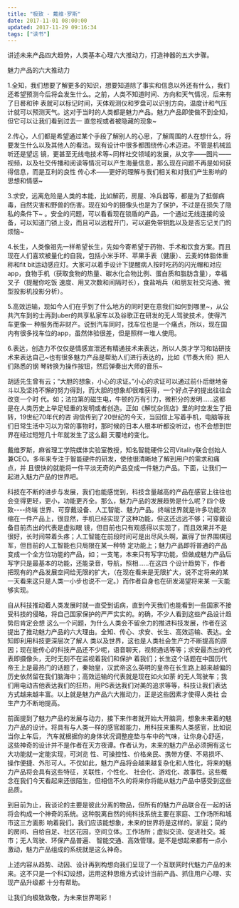 ```yaml
---
title: "极致 - 戴维·罗斯"
date: 2017-11-01 08:00:00
updated: 2017-11-29 09:16:34
tags: ["读书"]
---
```

讲述未来产品四大趋势，人类基本心理六大推动力，打造神器的五大步骤。
  
  
魅力产品的六大推动力
  
1.全知，我们想要了解更多的知识，想要知道除了事实和信息以外还有什么，我们还希望预测今后将会发生什么。之前，人类不知道时间、方向和天气情况，后来有了日晷和钟
表就可以标记时间，天体观测仪和罗盘可以识别方向，温度计和气压计就可以预测天气。这对于当时的人类都是魅力产品。魅力产品即使做不到全知，但它可以让我们看到过去一
直忽视或者被隐藏的现象~
  
2.传心，人们都是希望通过某个手段了解别人的心思，了解周围的人在想什么，将要发生什么以及其他人的看法。现有设计中很多都围绕传心术迈进。不管是机械监听还是望远
镜，更甚至无线电技术等~同样社交领域的发展，从文字——图片——视频，以及社交传播和阅读等情况可以产生海量信息，那么现在问题不再是如何获得信息，而是互利的良性
传心术——更好的理解与我们相关和对我们产生影响的思想和情感~
  
3.求安，远离危险是人类的本能，比如解药，房屋、冷兵器等，都是为了抵御病毒，自然灾害和野兽的伤害。现在如今的摄像头也是为了保护，不过是在损失了隐私的条件下~
。安全的问题，可以看看现在锁盾的产品，一个通过无线连接的设备，可以知道门锁上没，而且可以远程开门，可以避免带钥匙以及是否忘记关门的烦恼~
  
4.长生，人类像祖先一样希望长生，先如今寄希望于药物、手术和饮食方案。而且现在人们喜欢被量化的自我，包括小米手环、苹果手表（健康）、云麦的体脂体重称和fit
bit运动感应灯。大家可以着手设计下提醒病人按时吃药的闪光帽和对应app，食物手机（获取食物的热量、碳水化合物比例、蛋白质和脂肪含量），幸福叉子（提醒你吃饭
速度、用叉次数和间隔时长），食盐哨兵（和朋友社交沟通、微型投影机投影分析）。
  
5.高效运输，现如今人们在乎到了什么地方的同时更在意我们如何到哪里~，从公共汽车到的士再到uber的共享私家车以及谷歌正在研发的无人驾驶技术，使得汽车更像一
种服务而非财产。说到汽车同时，找车位也是一个痛点，所以，现在国内有很多找车位的app，虽然体验很差，但是照样一堆人使用。
  
6.表达，创造力不仅仅是情感宣泄还有精通技术来表达，所以人类才学习和钻研技术来表达自己~也有很多魅力产品是帮助人们进行表达的，比如《节奏大师》把人们熟悉的钢
琴转换为操作按钮，然后弹奏出大师的音乐~
  
  
胡适先生曾有云；“大胆的想象，小心的求证。”小心的求证可以通过前仆后继地奋斗以及坚持不懈的努力得到，而大胆的想象却很难获得，一个好点子的提出往往会改变一个时
代。如；法拉第的磁生电，牛顿的万有引力，微积分的发明……这都是在人类历史上举足轻重的发明或者创造。正如《解忧杂货店》里的时空发生了扭转，19世纪70年代的咨
询信传到了20世纪的今天，当回信上写着手机，电脑等我们日常生活中习以为常的事物时，那时候的日本人根本听都没听过，也不会想到世界在经过短短几十年就发生了这么翻
天覆地的变化。  
  
戴维罗斯，麻省理工学院媒体实验室教授，知名智能硬件公司Vitality联合创始人兼CEO。多年来专注于智能硬件的研发，使他很清晰地了解到用户的需求和痛点，并
且很快的就能将一件平淡无奇的产品变成一件魅力产品。下面，让我们一起进入魅力产品的世界吧。
  
科技在不断的进步与发展，我们也能感觉到，科技含量越高的产品在感官上往往也会变得更轻，更小，功能更齐全。那么，魅力产品的发展趋势是什么呢？四个极致----终端
世界、可穿戴设备、人工智能、魅力产品。终端世界就是许多功能浓缩在一件产品上，很显然，手机已经实现了这种功能，但这还远远不够；可穿戴设备目前杰出的代表是虚拟眼
镜，但目前也只有观感得以实现了，而且效果并不是很好，长时间带着头疼；人工智能在前段时间可是出尽风头啊，赢得了世界围棋冠军，但目前的人工智能也只局限在某一种特
定功能上；魅力产品即将普通的产品变成一个全方位功能的产品，如；一支笔，本来只有写字功能，但做成魅力产品后写字只是最基本的功能，还能录音，导航，照相……在这四
个设计趋势下，作者把现有的产品发展空间给无限的扩大，（在现在看来是无限扩大，说不定将来的某一天看来这只是人类一小步也说不一定。）而作者自身也在研发渴望将来某
一天能够实现。
  
自从科技推动着人类发展时就一直受到诟病，直到今天我们也能看到一些国家不接受科技的侵略，将自己国家保护的严严实实的。的确，不少人看到这些产品设计趋势后肯定会想
这么一个问题，为什么人类会不留余力的推进科技发展，作者在这提出了推动魅力产品的六大理由。全知、传心、求安、长生、高效运输、表达。全知即利用科技更深层次了解人
类以及世界，这也是人类社会生产力不断提高的原因；现在能传心的科技产品还不少呢，语音聊天，视频通话等等；求安最杰出的代表即摄像头，无时无刻不在监视着我们和保护
着我们；长生这个话题在中国历代帝王上是最热门的话题了，秦始皇，汉武帝这么英明的皇帝在长生路上越来越偏的历史依然留在我们脑海中；高效运输的代表就是现在如火如荼
的无人驾驶车；我们用电动吉他表达我们的狂热，用PS表达我们对美的追求等等，科技让我们表达方式越来越丰富。以上就是魅力产品六大推动力，正是这些因素才使得人类社
会生产力不断地提高。
  
前面提到了魅力产品的发展与动力，接下来作者就开始大开脑洞，想象未来着的魅力产品的设计。将具有与人类一样的感官超能力，用科技来重构人类感官，比如说当你上车后，
汽车就根据你的身体状况调整座垫与车中的气味，让你身心舒适，这些神奇的设计并不是作者在天方夜谭。作者认为，未来的魅力产品必须拥有这七大功能就一定能实现，可浏览
性、可操控性、价格亲民、携带方便、不易损坏、操作便捷、外形可人。不仅如此，魅力产品将会越来越复杂化和人性化，将来的魅力产品将会具有这些特征，关联性，个性化、
社会化、游戏化、故事性。这些概念在我们今天看起来还很陌生，但相信不久的将来你将能从魅力产品中感受到这些品质。
  
到目前为止，我谈论的主要是彼此分离的物品，但所有的魅力产品联合在一起的话将会构成一个神奇的系统。这种脱离自然的纯科技系统主要在家庭、工作场所和城市这三方面影
响着我们。我们应该能想象，未来的世界将是这样的。家庭；简约的房间、自给自足、社区花园，空间立体。工作场所；虚拟交流、促进社交。城市；无人驾驶、环保产品普遍、
智能交通、高效管理。是不是想起来都有一点小激动，魅力产品组成的系统就是这么神奇。
  
上述内容从趋势、动因、设计再到构想向我们呈现了一个互联网时代魅力产品的未来。这不只是一个科幻设想，运用这种思维方式设计当前产品、抓住用户心理、实现产品升级都
十分有帮助。
  
让我们向极致致敬，为未来世界喝彩！
  
